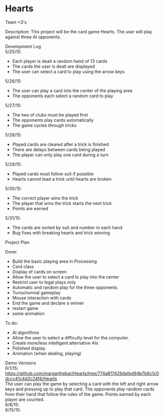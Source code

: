 # Hearts
Team <3's

Description: This project will be the card game Hearts. The user will play against three AI opponents.

Development Log
<br>5/25/15:
 - Each player is dealt a random hand of 13 cards
 - The cards the user is dealt are displayed
 - The user can select a card to play using the arrow keys

5/26/15:
 - The user can play a card into the center of the playing area
 - The opponents each select a random card to play

5/27/15:
 - The two of clubs must be played first
 - The opponents play cards automatically
 - The game cycles through tricks

5/28/15:
 - Played cards are cleared after a trick is finished
 - There are delays between cards being played
 - The player can only play one card during a turn

5/29/15:
 - Played cards must follow suit if possible
 - Hearts cannot lead a trick until hearts are broken

5/30/15:
 - The correct player wins the trick
 - The player that wins the trick starts the next trick
 - Points are earned

5/31/15:
 - The cards are sorted by suit and number in each hand
 - Bug fixes with breaking hearts and trick winning

Project Plan

Done:
 - Build the basic playing area in Processing 
 - Card class
 - Display of cards on screen
 - Allow the user to select a card to play into the center
 - Restrict user to legal plays only
 - Automatic and random play for the three opponents
 - Turns/normal gameplay
 - Mouse interaction with cards
 - End the game and declare a winner
 - restart game
 - some animation

To do:
 - AI algorithms
 - Allow the user to select a difficulty level for the computer.
 - Create more/less intelligent alternative AIs
 - Polished display
 - Animation (when dealing, playing)
 
Demo Versions 
<br>6/1/15: https://github.com/margarthebar/Hearts/tree/774a817426dafed94b7b6c1c0dccc41c4d2c24f4/Hearts
<br>The user can play the game by selecting a card with the left and right arrow keys and pressing up to play that card. The opponents play random cards from their hand that follow the rules of the game. Points earned by each player are counted.
<br>6/8/15: 
<br>6/15/15: 
